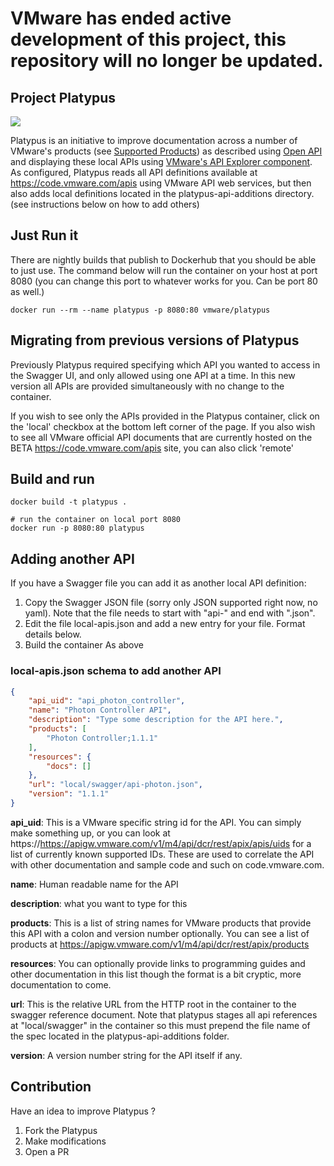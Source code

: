 # VMware has ended active development of this project, this repository will no longer be updated.

## Project Platypus
![](platypus.jpg)

Platypus is an initiative to improve documentation across a number of VMware's products (see [Supported Products](#supported-products)) as described using [Open API](https://openapis.org/) and displaying these local APIs using [VMware's API Explorer component](http://github.com/vmware/api-explorer/). As configured, Platypus reads all API definitions available at https://code.vmware.com/apis using VMware API web services, but then also adds local definitions 
located in the platypus-api-additions directory.  (see instructions below on how to add others)

## Just Run it
There are nightly builds that publish to Dockerhub that you should be able to just use.  The command below will run the container on your host at port 8080 (you can change this port to whatever works for you.  Can be port 80 as well.)

`docker run --rm --name platypus -p 8080:80 vmware/platypus`

## Migrating from previous versions of Platypus
Previously Platypus required specifying which API you wanted to access in the Swagger UI, and only allowed
using one API at a time.  In this new version all APIs are provided simultaneously with no change to the container.  

If you wish to see only the APIs provided in the Platypus container, click on the 'local' checkbox at the bottom left corner of the page.  If you also wish to see all VMware official API documents that are currently hosted on the BETA https://code.vmware.com/apis site, you can also click 'remote'

## Build and run

```shell
docker build -t platypus .
```

```shell
# run the container on local port 8080
docker run -p 8080:80 platypus
```

## Adding another API
If you have a Swagger file you can add it as another local API definition:
1. Copy the Swagger JSON file (sorry only JSON supported right now, no yaml).  Note that the 
file needs to start with "api-" and end with ".json".
2. Edit the file local-apis.json and add a new entry for your file.  Format details below.
3. Build the container As above

### local-apis.json schema to add another API

```json
{
    "api_uid": "api_photon_controller", 
    "name": "Photon Controller API", 
    "description": "Type some description for the API here.",
    "products": [
        "Photon Controller;1.1.1"
    ], 
    "resources": {
        "docs": []
    }, 
    "url": "local/swagger/api-photon.json", 
    "version": "1.1.1"
}
```
**api_uid**: This is a VMware specific string id for the API.  You can simply make something up, or you can look at https://https://apigw.vmware.com/v1/m4/api/dcr/rest/apix/apis/uids for a list of currently known supported IDs.  These are used to correlate the API with other documentation and sample code and such on code.vmware.com.

**name**: Human readable name for the API

**description**: what you want to type for this

**products**: This is a list of string names for VMware products that provide this API with a colon and version number optionally.  You can see a list of products at https://apigw.vmware.com/v1/m4/api/dcr/rest/apix/products

**resources**: You can optionally provide links to programming guides and other documentation in this list though the format is a bit cryptic, more documentation to come.

**url**: This is the relative URL from the HTTP root in the container to the swagger reference document.  Note that 
platypus stages all api references at "local/swagger" in the container so this must prepend the file name of the spec
located in the platypus-api-additions folder.

**version**: A version number string for the API itself if any.

## Contribution

Have an idea to improve Platypus ?

1. Fork the Platypus
2. Make modifications
3. Open a PR
